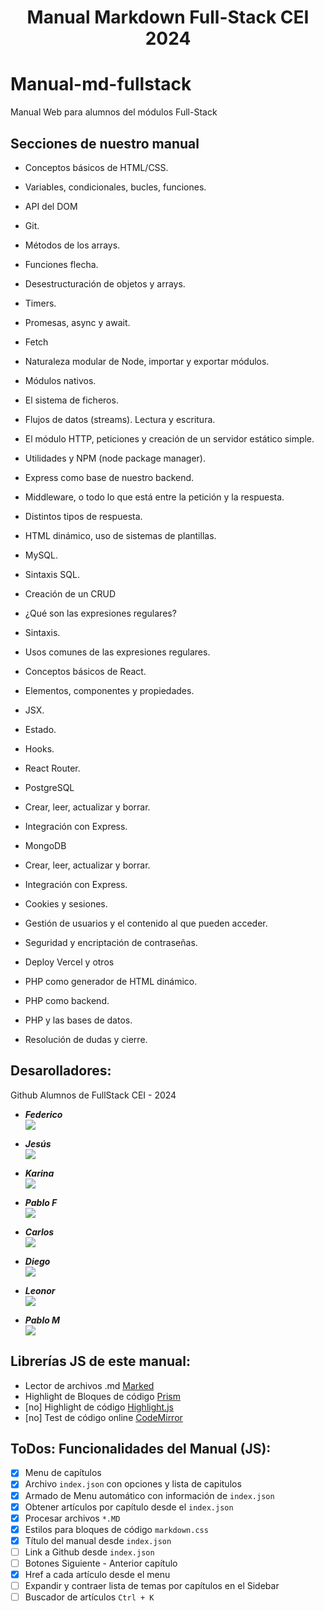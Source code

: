 <h1 align="center">Manual Markdown Full-Stack CEI 2024</h1>

# Manual-md-fullstack

Manual Web para alumnos del módulos Full-Stack

## Secciones de nuestro manual

-  Conceptos básicos de HTML/CSS.
-  Variables, condicionales, bucles, funciones.
-  API del DOM
-  Git.

-  Métodos de los arrays.
-  Funciones flecha.
-  Desestructuración de objetos y arrays.
-  Timers.
-  Promesas, async y await.
-  Fetch

-  Naturaleza modular de Node, importar y exportar módulos.
-  Módulos nativos.
-  El sistema de ficheros.
-  Flujos de datos (streams). Lectura y escritura.

-  El módulo HTTP, peticiones y creación de un servidor estático simple.
-  Utilidades y NPM (node package manager).

-  Express como base de nuestro backend.
-  Middleware, o todo lo que está entre la petición y la respuesta.
-  Distintos tipos de respuesta.
-  HTML dinámico, uso de sistemas de plantillas.

-  MySQL.
-  Sintaxis SQL.
-  Creación de un CRUD

-  ¿Qué son las expresiones regulares?
-  Sintaxis.
-  Usos comunes de las expresiones regulares.

-  Conceptos básicos de React.
-  Elementos, componentes y propiedades.
-  JSX.
-  Estado.
-  Hooks.
-  React Router.

-  PostgreSQL
-  Crear, leer, actualizar y borrar.
-  Integración con Express.

-  MongoDB
-  Crear, leer, actualizar y borrar.
-  Integración con Express.

-  Cookies y sesiones.
-  Gestión de usuarios y el contenido al que pueden acceder.
-  Seguridad y encriptación de contraseñas.

-  Deploy Vercel y otros

-  PHP como generador de HTML dinámico.
-  PHP como backend.
-  PHP y las bases de datos.
-  Resolución de dudas y cierre.

## Desarolladores:

Github Alumnos de FullStack CEI - 2024

-  **_Federico_**  
   <a href="https://github.com/" target="_blank"><img src="https://img.shields.io/badge/github-24292F?style=for-the-badge&logo=github&logoColor=blue" target="_blank"></a>

-  **_Jesús_**  
   <a href="https://github.com/" target="_blank"><img src="https://img.shields.io/badge/github-24292F?style=for-the-badge&logo=github&logoColor=red" target="_blank"></a>

-  **_Karina_**  
   <a href="https://github.com/" target="_blank"><img src="https://img.shields.io/badge/github-24292F?style=for-the-badge&logo=github&logoColor=darkgreen" target="_blank"></a>

-  **_Pablo F_**  
   <a href="https://github.com/" target="_blank"><img src="https://img.shields.io/badge/github-24292F?style=for-the-badge&logo=github&logoColor=green" target="_blank"></a>

-  **_Carlos_**  
   <a href="https://github.com/" target="_blank"><img src="https://img.shields.io/badge/github-24292F?style=for-the-badge&logo=github&logoColor=white" target="_blank"></a>

-  **_Diego_**  
   <a href="https://github.com/" target="_blank"><img src="https://img.shields.io/badge/github-24292F?style=for-the-badge&logo=github&logoColor=orange" target="_blank"></a>

-  **_Leonor_**  
   <a href="https://github.com/" target="_blank"><img src="https://img.shields.io/badge/github-24292F?style=for-the-badge&logo=github&logoColor=purple" target="_blank"></a>

-  **_Pablo M_**  
   <a href="https://github.com/PabloMocholi" target="_blank"><img src="https://img.shields.io/badge/github-24292F?style=for-the-badge&logo=github&logoColor=cyan" target="_blank"></a>

## Librerías JS de este manual:

-  Lector de archivos .md [Marked](https://marked.js.org/)
-  Highlight de Bloques de código [Prism](https://prismjs.com/)
-  [no] Highlight de código [Highlight.js](https://highlightjs.org/)
-  [no] Test de código online [CodeMirror](https://codemirror.net/)

## ToDos: Funcionalidades del Manual (JS):

-  [x] Menu de capítulos
-  [x] Archivo `index.json` con opciones y lista de capitulos
-  [x] Armado de Menu automático con información de `index.json`
-  [x] Obtener artículos por capítulo desde el `index.json`
-  [x] Procesar archivos `*.MD`
-  [x] Estilos para bloques de código `markdown.css`
-  [x] Título del manual desde `index.json`
-  [ ] Link a Github desde `index.json`
-  [ ] Botones Siguiente - Anterior capítulo
-  [x] Href a cada artículo desde el menu
-  [ ] Expandir y contraer lista de temas por capítulos en el Sidebar
-  [ ] Buscador de artículos `Ctrl + K`
